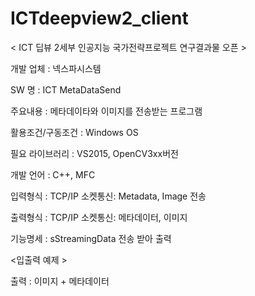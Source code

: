# ICTdeepview2_client

< ICT 딥뷰 2세부 인공지능 국가전략프로젝트 연구결과물 오픈 >

개발 업체 : 넥스파시스템

SW 명 : ICT MetaDataSend

주요내용 : 메타데이타와 이미지를 전송받는 프로그램

활용조건/구동조건 : Windows OS

필요 라이브러리 : VS2015, OpenCV3xx버전

개발 언어 : C++, MFC

입력형식 : TCP/IP 소켓통신: Metadata, Image 전송

출력형식 : TCP/IP 소켓통신: 메타데이터, 이미지

기능명세 : sStreamingData 전송 받아 출력

<입출력 예제 >

출력 : 이미지 + 메타데이터
